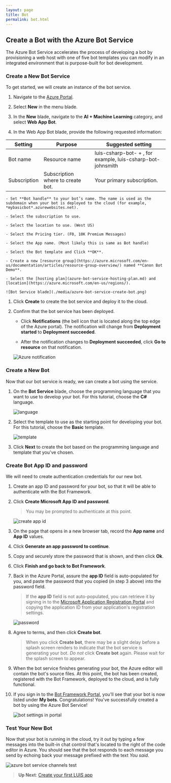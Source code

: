 ```yaml
---
layout: page
title: Bot
permalink: bot.html
---
```


## Create a Bot with the Azure Bot Service

The Azure Bot Service accelerates the process of developing a bot by provisioning a web host with one of five bot templates you can modify in an integrated environment that is purpose-built for bot development.

### Create a New Bot Service

To get started, we will create an instance of the bot service.

1. Navigate to the [Azure Portal](https://portal.azure.com).

1. Select **New** in the menu blade.

1. In the **New** blade, navigate to the **AI + Machine Learning** category, and select **Web App Bot**.

1. In the Web App Bot blade, provide the following requested information:


|Setting|Purpose|Suggested setting|
|-------|-------|-----------------|
|Bot name|Resource name|luis-csharp-bot- + <your-name>, for example, luis-csharp-bot-johnsmith|
|Subscription|Subscription where to create bot.|Your primary subscription.|





    - Set **Bot handle** to your bot’s name. The name is used as the subdomain when your bot is deployed to the cloud (for example, *mybasicbot*.azurewebsites.net).

    - Select the subscription to use.
    
    - Select the location to use. (West US)
    
    - Select the Pricing tier. (F0, 10K Premium Messages)
    
    - Select the App name. (Most likely this is same as Bot handle)
    
    - Select the Bot template and Click **OK**.
    
    - Create a new [resource group](https://azure.microsoft.com/en-us/documentation/articles/resource-group-overview/) named **Canon Bot Demo**.

    - Select the [hosting plan](azure-bot-service-hosting-plan.md) and [location](https://azure.microsoft.com/en-us/regions/).  

    ![Bot Service blade](./media/azure-bot-service-create-bot.png)

1. Click **Create** to create the bot service and deploy it to the cloud.

1. Confirm that the bot service has been deployed.

    - Click **Notifications** (the bell icon that is located along the top edge of the Azure portal). The notification will change from **Deployment started** to **Deployment succeeded**.

    - After the notification changes to **Deployment succeeded**, click **Go to resource** on that notification.

	![Azure notification](./media/azure-bot-service-first-bot-notification.png)

### Create a New Bot

Now that our bot service is ready, we can create a bot using the service.

1. On the **Bot Service** blade, choose the programming language that you want to use to develop your bot. For this tutorial, choose the **C#** language.

	![language](./media/azure-bot-service-coding-language.png)  

1. Select the template to use as the starting point for developing your bot. For this tutorial, choose the **Basic** template.

	![template](./media/azure-bot-service-template.png)  

1. Click **Next** to create the bot based on the programming language and template that you've chosen.

### Create Bot App ID and password  

We will need to create authentication credentials for our new bot.

1. Create an app ID and password for your bot, so that it will be able to authenticate with the Bot Framework.

1. Click **Create Microsoft App ID and password**.  

    > You may be prompted to authenticate at this point.

    ![create app id](./media/azure-bot-service-create-app-id.png)  

1. On the page that opens in a new browser tab, record the **App name** and **App ID** values.

1. Click **Generate an app password to continue**.

1. Copy and securely store the password that is shown, and then click **Ok**.

1. Click **Finish and go back to Bot Framework**.

1. Back in the Azure Portal, assure the **app ID** field is auto-populated for you, and paste the password that you copied (in step 3 above) into the password field.

	> If the **app ID** field is not auto-populated, you can retrieve it by signing in to the [Microsoft Application Registration Portal](https://apps.dev.microsoft.com) and copying the application ID from your application's registration settings.

    ![password](./media/azure-bot-service-password.png)  

1. Agree to terms, and then click **Create bot**.

	> When you click **Create bot**, there may be a slight delay before a splash screen renders to indicate that the bot service is generating your bot. *Do not* click **Create bot** again. Please wait for the splash screen to appear.

1. When the bot service finishes generating your bot, the Azure editor will contain the bot's source files. At this point, the bot has been created, registered with the Bot Framework, deployed to the cloud, and is fully functional.

1. If you sign in to the [Bot Framework Portal](https://dev.botframework.com), you'll see that your bot is now listed under **My bots**. Congratulations! You've successfully created a bot by using the Azure Bot Service!

	![bot settings in portal](./media/azure-bot-service-bf-portal.png)

### Test Your New Bot

Now that your bot is running in the cloud, try it out by typing a few messages into the built-in chat control
that's located to the right of the code editor in Azure.
You should see that the bot responds to each message you send by echoing back your message prefixed with the text *You said*.

![azure bot service channels test](./media/azure-bot-service-editor.png)  

> **Up Next**: [Create your first LUIS app](luis.html)
